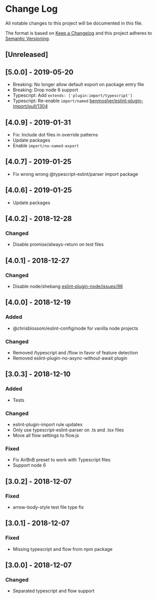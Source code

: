 # Change Log

All notable changes to this project will be documented in this file.

The format is based on [Keep a Changelog](http://keepachangelog.com/)
and this project adheres to [Semantic Versioning](http://semver.org/).

## [Unreleased]

## [5.0.0] - 2019-05-20

-   Breaking: No longer allow default export on package entry file
-   Breaking: Drop node 6 support
-   Typescript: Add `extends: ['plugin:import/typescript']`
-   Typescript: Re-enable `import/named` [benmosher/eslint-plugin-import/pull/1304](https://github.com/benmosher/eslint-plugin-import/pull/1304)

## [4.0.9] - 2019-01-31

-   Fix: Include dot files in override patterns
-   Update packages
-   Enable `import/no-named-export`

## [4.0.7] - 2019-01-25

-   Fix wrong wrong @typescript-eslint/parser import package

## [4.0.6] - 2019-01-25

-   Update packages

## [4.0.2] - 2018-12-28

### Changed

-   Disable promise/always-return on test files

## [4.0.1] - 2018-12-27

### Changed

-   Disable node/shebang [eslint-plugin-node/issues/96](https://github.com/mysticatea/eslint-plugin-node/issues/96)

## [4.0.0] - 2018-12-19

### Added

-   @chrisblossom/eslint-config/node for vanilla node projects

### Changed

-   Removed /typescript and /flow in favor of feature detection
-   Removed eslint-plugin-no-async-without-await plugin

## [3.0.3] - 2018-12-10

### Added

-   Tests

### Changed

-   eslint-plugin-import rule updates
-   Only use typescript-eslint-parser on .ts and .tsx files
-   Move all flow settings to flow.js

### Fixed

-   Fix AirBnB preset to work with Typescript files
-   Support node 6

## [3.0.2] - 2018-12-07

### Fixed

-   arrow-body-style test file type fix

## [3.0.1] - 2018-12-07

### Fixed

-   Missing typescript and flow from npm package

## [3.0.0] - 2018-12-07

### Changed

-   Separated typescript and flow support
